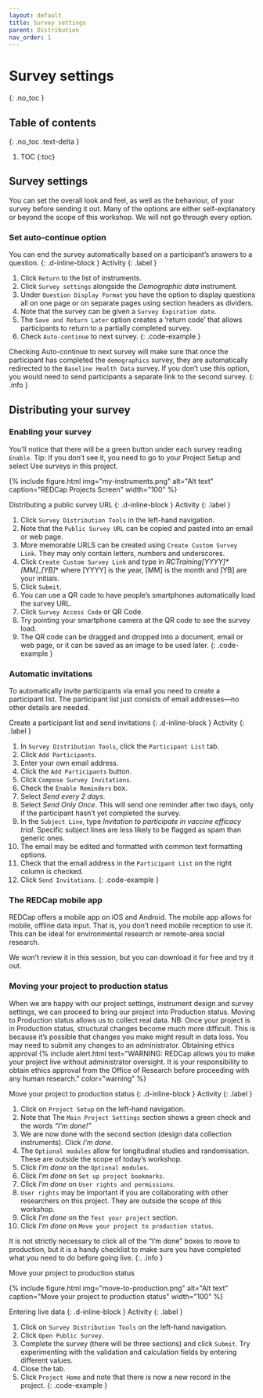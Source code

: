 ```yaml
---
layout: default
title: Survey settings
parent: Distribution
nav_order: 1
---
```


# Survey settings

{: .no_toc }

## Table of contents

{: .no_toc .text-delta }

1. TOC
   {:toc}

## Survey settings

You can set the overall look and feel, as well as the behaviour, of your survey before sending it out.
Many of the options are either self-explanatory or beyond the scope of this workshop. We will not go through every option.

### Set auto-continue option

You can end the survey automatically based on a participant’s answers to a question.
{: .d-inline-block }
Activity
{: .label }

1. Click `Return` to the list of instruments.
2. Click `Survey settings` alongside the _Demographic data_ instrument.
3. Under `Question Display Format` you have the option to display questions all on one page or on separate pages using section headers as dividers.
4. Note that the survey can be given a `Survey Expiration date`.
5. The `Save and Return Later` option creates a ‘return code’ that allows participants to return to a partially completed survey.
6. Check `Auto-continue` to next survey.
{: .code-example }
<!-- The {: .code-example } snippet causes the paragraph above to be enclosed in a box. -->

Checking Auto-continue to next survey will make sure that once the participant has completed the `demographics` survey, they are automatically redirected to the `Baseline Health Data` survey. If you don’t use this option, you would need to send participants a separate link to the second survey.
{: .info }

## Distributing your survey

### Enabling your survey

You’ll notice that there will be a green button under each survey reading `Enable`. Tip: If you don’t see it, you need to go to your Project Setup and select Use surveys in this project.

{% include figure.html img="my-instruments.png" alt="Alt text" caption="REDCap Projects Screen" width="100" %}

Distributing a public survey URL
{: .d-inline-block }
Activity
{: .label }

1. Click `Survey Distribution Tools` in the left-hand navigation.
2. Note that the `Public Survey URL` can be copied and pasted into an email or web page.
3. More memorable URLS can be created using `Create Custom Survey Link`. They may only contain letters, numbers and underscores.
4. Click `Create Custom Survey Link` and type in **RCTraining*[YYYY]*[MM]\_[YB]** where [YYYY] is the year, [MM] is the month and [YB] are your initials.
5. Click `Submit`.
6. You can use a QR code to have people’s smartphones automatically load the survey URL.
7. Click `Survey Access Code` or QR Code.
8. Try pointing your smartphone camera at the QR code to see the survey load.
9. The QR code can be dragged and dropped into a document, email or web page, or it can be saved as an image to be used later.
{: .code-example }
<!-- The {: .code-example } snippet causes the paragraph above to be enclosed in a box. -->

### Automatic invitations

To automatically invite participants via email you need to create a participant list. The participant list just consists of email addresses—no other details are needed.

Create a participant list and send invitations
{: .d-inline-block }
Activity
{: .label }

1. In `Survey Distribution Tools`, click the `Participant List` tab.
2. Click `Add Participants`.
3. Enter your own email address.
4. Click the `Add Participants` button.
5. Click `Compose Survey Invitations`.
6. Check the `Enable Reminders` box.
7. Select _Send every 2 days_.
8. Select _Send Only Once_. This will send one reminder after two days, only if the participant hasn’t yet completed the survey.
9. In the `Subject Line`, type _Invitation to participate in vaccine efficacy trial_. Specific subject lines are less likely to be flagged as spam than generic ones.
10. The email may be edited and formatted with common text formatting options.
11. Check that the email address in the `Participant List` on the right column is checked.
12. Click `Send Invitations`.
{: .code-example }
<!-- The {: .code-example } snippet causes the paragraph above to be enclosed in a box. -->

### The REDCap mobile app

REDCap offers a mobile app on iOS and Android. The mobile app allows for mobile, offline data input. That is, you don’t need mobile reception to use it. This can be ideal for environmental research or remote-area social research.

We won’t review it in this session, but you can download it for free and try it out.

### Moving your project to production status

When we are happy with our project settings, instrument design and survey settings, we can proceed to bring our project into Production status. Moving to Production status allows us to collect real data.
NB: Once your project is in Production status, structural changes become much more difficult. This is because it’s possible that changes you make might result in data loss. You may need to submit any changes to an administrator.
Obtaining ethics approval
{% include alert.html text="WARNING: REDCap allows you to make your project live without administrator oversight. It is your responsibility to obtain ethics approval from the Office of Research before proceeding with any human research." color="warning" %}

Move your project to production status
{: .d-inline-block }
Activity
{: .label }

1. Click on `Project Setup` on the left-hand navigation.
2. Note that The `Main Project Settings` section shows a green check and the words _“I’m done!”_
3. We are now done with the second section (design data collection instruments). Click _I’m done_.
4. The `Optional modules` allow for longitudinal studies and randomisation. These are outside the scope of today’s workshop.
5. Click _I’m done_ on the `Optional modules`.
6. Click _I’m done_ on `Set up project bookmarks`.
7. Click _I’m done_ on `User rights and permissions`.
8. `User rights` may be important if you are collaborating with other researchers on this project. They are outside the scope of this workshop.
9. Click _I’m done_ on the `Test your project` section.
10. Click _I’m done_ on `Move your project to production status`.

It is not strictly necessary to click all of the “I’m done” boxes to move to production, but it is a handy checklist to make sure you have completed what you need to do before going live.
{:. .info }

Move your project to production status

{% include figure.html img="move-to-production.png" alt="Alt text" caption="Move your project to production status" width="100" %}

Entering live data
{: .d-inline-block }
Activity
{: .label }

1. Click on `Survey Distribution Tools` on the left-hand navigation.
2. Click `Open Public Survey`.
3. Complete the survey (there will be three sections) and click `Submit`. Try experimenting with the validation and calculation fields by entering different values.
4. Close the tab.
5. Click `Project Home` and note that there is now a new record in the project.
{: .code-example }
<!-- The {: .code-example } snippet causes the paragraph above to be enclosed in a box. -->
